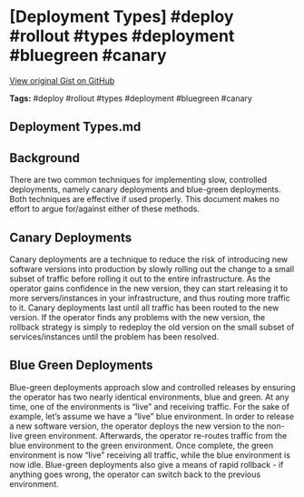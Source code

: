 # [Deployment Types] #deploy #rollout #types #deployment #bluegreen #canary

[View original Gist on GitHub](https://gist.github.com/Integralist/414fc20834cf953ee725f930e74d8acf)

**Tags:** #deploy #rollout #types #deployment #bluegreen #canary

## Deployment Types.md

## Background
There are two common techniques for implementing slow, controlled deployments, namely canary deployments and blue-green deployments. Both techniques are effective if used properly. This document makes no effort to argue for/against either of these methods.

## Canary Deployments
Canary deployments are a technique to reduce the risk of introducing new software versions into production by slowly rolling out the change to a small subset of traffic before rolling it out to the entire infrastructure. As the operator gains confidence in the new version, they can start releasing it to more servers/instances in your infrastructure, and thus routing more traffic to it.  Canary deployments last until all traffic has been routed to the new version. If the operator finds any problems with the new version, the rollback strategy is simply to redeploy the old version on the small subset of services/instances until the problem has been resolved.

## Blue Green Deployments
Blue-green deployments approach slow and controlled releases by ensuring the operator has two nearly identical environments, blue and green. At any time, one of the environments is “live” and receiving traffic. For the sake of example, let’s assume we have a “live” blue environment. In order to release a new software version, the operator deploys the new version to the non-live green environment. Afterwards, the operator re-routes traffic from the blue environment to the green environment. Once complete, the green environment is now “live” receiving all traffic, while the blue environment is now idle.  Blue-green deployments also give a means of rapid rollback - if anything goes wrong, the operator can switch back to the previous environment.


